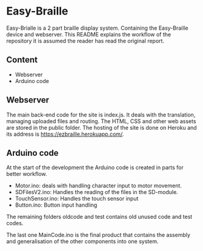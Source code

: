 # Easy-Braille

Easy-Brialle is a 2 part braille display system. Containing the Easy-Braille device and webserver. This README explains the workflow of the repository it is assumed the reader has read the original report.

## Content

- Webserver
- Arduino code



## Webserver

The main back-end code for the site is index.js. It deals with the translation, managing uploaded files and routing. The HTML, CSS and other web assets are stored in the public folder. The hosting of the site is done on Heroku and its address is https://ezbraille.herokuapp.com/.

## Arduino code

At the start of the development the Arduino code is created in parts for better workflow. 
- Motor.ino: deals with handling character input to motor movement.
- SDFilesV2.ino: Handles the reading of the files in the SD-module.
- TouchSensor.ino: Handles the touch sensor input
- Button.ino: Button input handling

The remaining folders oldcode and test contains old unused code and test codes. 

The last one MainCode.ino is the final product that contains the assembly and generalisation of the other components into one system.
